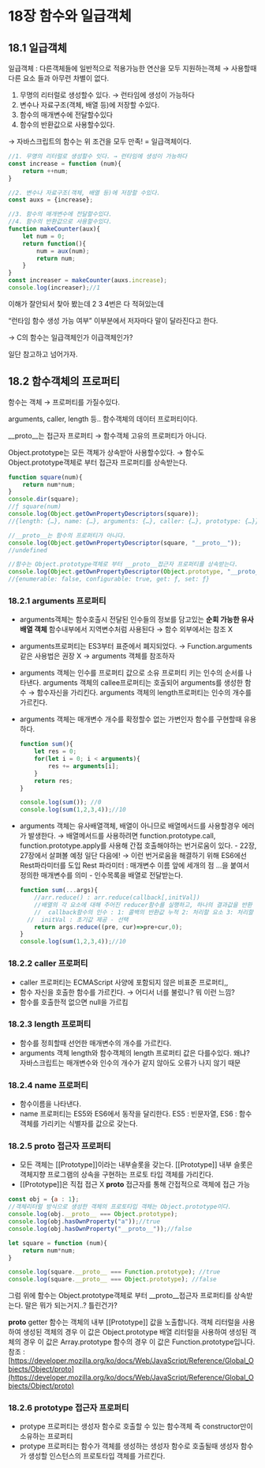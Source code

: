 # 18장 함수와 일급객체

## 18.1 일급객체

일급객체 : 다른객체들에 일반적으로 적용가능한 연산을 모두 지원하는객체
                  → 사용할때 다른 요소 들과 아무런 차별이 없다.

1. 무명의 리터럴로 생성할수 있다. → 런타임에 생성이 가능하다
2. 변수나 자료구조(객체, 배열 등)에 저장할 수있다.
3. 함수의 매개변수에 전달할수있다
4. 함수의 반환값으로 사용할수있다.

→ 자바스크립트의 함수는 위 조건을 모두 만족!  = 일급객체이다.

```jsx
//1. 무명의 리터럴로 생성할수 잇다. → 런타임에 생성이 가능하다
const increase = function (num){
	return ++num;
}

//2. 변수나 자료구조(객체, 배열 등)에 저장할 수있다.
const auxs = {increase};

//3. 함수의 매개변수에 전달할수있다.
//4. 함수의 반환값으로 사용할수있다.
function makeCounter(aux){
	let num = 0;
	return function(){
		num = aux(num);
		return num;
	}
}
const increaser = makeCounter(auxs.increase);
console.log(increaser);//1
```

이해가 잘안되서 찾아 봤는데 2 3 4번은 다 적혀있는데

“런타임 함수 생성 가능 여부” 이부분에서 저자마다 말이 달라진다고 한다.

→ C의 함수는 일급객체인가 이급객체인가?

일단 참고하고 넘어가자.

## 18.2 함수객체의 프로퍼티

함수는 객체 → 프로퍼티를 가질수있다.

 arguments, caller, length 등.. 함수객체의 데이터 프로퍼티이다.

__proto__는 접근자 프로퍼티 → 함수객체 고유의 프로퍼티가 아니다.

Object.prototype는 모든 객체가 상속받아 사용할수있다. → 함수도 Object.prototype객체로 부터 접근자 프로퍼티를 상속받는다.

```jsx
function square(num){
	return num*num;
}
console.dir(square);
//ƒ square(num)
console.log(Object.getOwnPropertyDescriptors(square));
//{length: {…}, name: {…}, arguments: {…}, caller: {…}, prototype: {…}}

//__proto__는 함수의 프로퍼티가 아니다.
console.log(Object.getOwnPropertyDescriptor(square, "__proto__"));
//undefined

//함수는 Object.prototype객체로 부터 __proto__접근자 프로퍼티를 상속받는다.
console.log(Object.getOwnPropertyDescriptor(Object.prototype, "__proto__"));
//{enumerable: false, configurable: true, get: ƒ, set: ƒ}
```

### 18.2.1 arguments 프로퍼티

- arguments객체는 함수호출시 전달된 인수들의 정보를 담고있는 **순회 가능한 유사 배열 객체**
함수내부에서 지역변수처럼 사용된다 → 함수 외부에서는 참조 X
- arguments프로퍼티는 ES3부터 표준에서 폐지되었다.
→ Function.arguments 같은 사용법은 권장 X → arguments 객체를 참조하자
- arguments 객체는 인수를 프로퍼티 값으로 소유 프로퍼티 키는 인수의 순서를 나타낸다.
arguments 객체의 callee프로퍼티는 호출되어 arguments를 생성한 함수 → 함수자신을 가리킨다.
arguments 객체의 length프로퍼티는 인수의 개수를 가르킨다.
- arguments 객체는 매개변수 개수를 확정할수 없는 가변인자 함수를 구현할때 유용하다.
    
    ```jsx
    function sum(){
    	let res = 0;
    	for(let i = 0; i < arguments){
    		res += arguments[i];
    	}
    	return res;
    }
    
    console.log(sum()); //0
    console.log(sum(1,2,3,4));//10
    ```
    
- arguments 객체는 유사배열객체, 배열이 아니므로 배열메서드를 사용할경우 에러가 발생한다.
→ 배열메서드를 사용하려면 function.prototype.call, function.prototype.apply를 사용해 간접 호출해야하는 번거로움이 있다. - 22장, 27장에서 살펴볼 예정 일단 다음에!
→ 이런 번거로움을 해결하기 위해 ES6에선 Rest파라미터를 도입
Rest 파라미터 : 매개변수 이름 앞에 세개의 점 …을 붙여서 정의한 매개변수를 의미 - 인수목록을 배열로 전달받는다.
    
    ```jsx
    function sum(...args){
    	//arr.reduce() : arr.reduce(callback[,initVal])
    	//배열의 각 요소에 대해 주어진 reducer함수를 실행하고, 하나의 결과값을 반환
    	//  callback함수의 인수 : 1: 콜백의 반환값 누적 2: 처리할 요소 3: 처리할 요소의 인덱스 4: 호출한 배열
      //  initVal : 초기값 제공 - 선택
    	return args.reduce((pre, cur)=>pre+cur,0);
    }
    console.log(sum(1,2,3,4));//10
    ```
    

### 18.2.2 caller 프로퍼티

- caller 프로퍼티는 ECMAScript 사양에 포함되지 않은 비표준 프로퍼티,,
- 함수 자신을 호출한 함수를 가르킨다.
→ 어디서 너를 불렀니? 뭐 이런 느낌?
- 함수를 호출한적 없으면 null을 가르킴

### 18.2.3 length 프로퍼티

- 함수를 정희할때 선언한 매개변수의 개수를 가르킨다.
- arguments 객체 length와 함수객체의 length 프로퍼티 값은 다를수있다.
왜냐? 자바스크립트는 매개변수와 인수의 개수가 같지 않아도 오류가 나지 않기 때문

### 18.2.4 name 프로퍼티

- 함수이름을 나타낸다.
- name 프로퍼티는 ES5와 ES6에서 동작을 달리한다.
ES5 : 빈문자열, ES6 : 함수객체를 가리키는 식별자를 값으로 갖는다.

### 18.2.5 __proto__ 접근자 프로퍼티

- 모든 객체는 [[Prototype]]이라는 내부슬롯을 갖는다.
[[Prototype]] 내부 슬롯은 객체지향 프로그램의 상속을 구현하는 프로토 타입 객체를 가리킨다.
- [[Prototype]]은 직접 접근 X __proto__ 접근자를 통해 간접적으로 객체에 접근 가능

```jsx
const obj = {a : 1};
//객체리터럴 방식으로 생성한 객체의 프로토타입 객체는 Object.prototype이다. 
console.log(obj.__proto__ === Object.prototype);
console.log(obj.hasOwnProperty("a"));//true
console.log(obj.hasOwnProperty("__proto__"));//false

let square = function (num){
	return num*num;
}

console.log(square.__proto__ === Function.prototype); //true
console.log(square.__proto__ === Object.prototype); //false
```

그럼 위에 함수는 Object.prototype객체로 부터 __proto__접근자 프로퍼티를 상속받는다. 말은 뭐가 되는거지..? 틀린건가?

__proto__ getter 함수는 객체의 내부 [[Prototype]] 값을 노출합니다. 객체 리터럴을 사용하여 생성된 객체의 경우 이 값은 Object.prototype
배열 리터럴을 사용하여 생성된 객체의 경우 이 값은 Array.prototype
함수의 경우 이 값은 Function.prototype입니다.
참조 : [https://developer.mozilla.org/ko/docs/Web/JavaScript/Reference/Global_Objects/Object/proto](https://developer.mozilla.org/ko/docs/Web/JavaScript/Reference/Global_Objects/Object/proto)

### 18.2.6 prototype 접근자 프로퍼티

- protype 프로퍼티는 생성자 함수로 호출할 수 있는 함수객체 즉 constructor만이 소유하는 프로퍼티
- protype 프로퍼티는 함수가 객체를 생성하는 생성자 함수로 호출될때 생성자 함수가 생성할 인스턴스의 프로토타입 객체를 가르킨다.